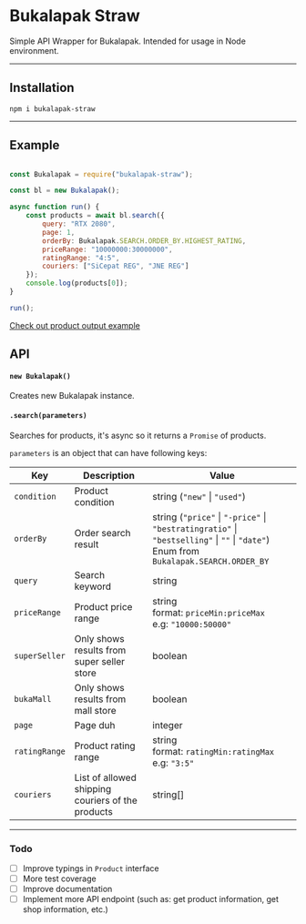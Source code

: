# Bukalapak Straw

Simple API Wrapper for Bukalapak. Intended for usage in Node environment.

---

## Installation
```
npm i bukalapak-straw
```

---

## Example
```js

const Bukalapak = require("bukalapak-straw");

const bl = new Bukalapak();

async function run() {
    const products = await bl.search({
        query: "RTX 2080",
        page: 1,
        orderBy: Bukalapak.SEARCH.ORDER_BY.HIGHEST_RATING,
        priceRange: "10000000:30000000",
        ratingRange: "4:5",
        couriers: ["SiCepat REG", "JNE REG"]
    });
    console.log(products[0]);
}

run();
```

[Check out product output example](example/product.json)

## API

#### `new Bukalapak()`

Creates new Bukalapak instance.

#### `.search(parameters)`

Searches for products, it's async so it returns a `Promise` of products.

`parameters` is an object that can have following keys:

| Key | Description | Value |
|-|-|-|
| `condition` | Product condition | string (`"new"` \| `"used"`) |
| `orderBy` | Order search result | string (`"price"` \| `"-price"` \| `"bestratingratio"` \| `"bestselling"` \| `""` \| `"date"`)<br>Enum from `Bukalapak.SEARCH.ORDER_BY` |
| `query` | Search keyword | string |
| `priceRange` | Product price range | string<br>format: `priceMin:priceMax`<br>e.g: `"10000:50000"` |
| `superSeller` | Only shows results from super seller store | boolean |
| `bukaMall` | Only shows results from mall store | boolean |
| `page` | Page duh | integer |
| `ratingRange` | Product rating range | string<br>format: `ratingMin:ratingMax`<br>e.g: `"3:5"` |
| `couriers` | List of allowed shipping couriers of the products | string[] |

---
### Todo
- [ ] Improve typings in `Product` interface
- [ ] More test coverage
- [ ] Improve documentation
- [ ] Implement more API endpoint (such as: get product information, get shop information, etc.)